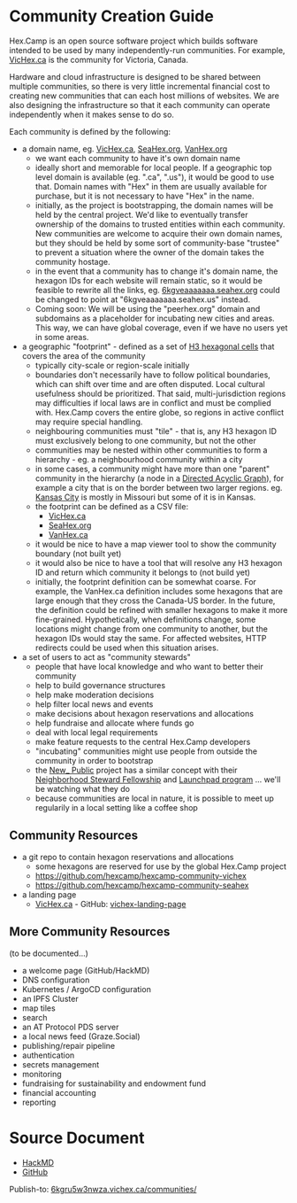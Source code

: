 # Community Creation Guide

Hex.Camp is an open source software project which builds software intended to be used by many independently-run communities. For example, [VicHex.ca](https://vichex.ca/) is the community for Victoria, Canada.

Hardware and cloud infrastructure is designed to be shared between multiple communities, so there is very little incremental financial cost to creating new communities that can each host millions of websites. We are also designing the infrastructure so that it each community can operate independently when it makes sense to do so.

Each community is defined by the following:

- a domain name, eg. [VicHex.ca](https://vichex.ca), [SeaHex.org](https://seahex.org), [VanHex.org](https://vanhex.ca)
  * we want each community to have it's own domain name
  * ideally short and memorable for local people. If a geographic top level domain is available (eg. ".ca", ".us"), it would be good to use that. Domain names with "Hex" in them are usually available for purchase, but it is not necessary to have "Hex" in the name.
  * initially, as the project is bootstrapping, the domain names will be held by the central project. We'd like to eventually transfer ownership of the domains to trusted entities within each community. New communities are welcome to acquire their own domain names, but they should be held by some sort of community-base "trustee" to prevent a situation where the owner of the domain takes the community hostage.
  * in the event that a community has to change it's domain name, the hexagon IDs for each website will remain static, so it would be feasible to rewrite all the links, eg. [6kgveaaaaaaa.seahex.org](https://6kgveaaaaaaa.seahex.org/) could be changed to point at "6kgveaaaaaaa.seahex.us" instead.
  * Coming soon: We will be using the "peerhex.org" domain and subdomains as a placeholder for incubating new cities and areas. This way, we can have global coverage, even if we have no users yet in some areas.
- a geographic "footprint" - defined as a set of [H3 hexagonal cells](https://h3geo.org/) that covers the area of the community
  * typically city-scale or region-scale initially
  * boundaries don't necessarily have to follow political boundaries, which can shift over time and are often disputed. Local cultural usefulness should be prioritized. That said, multi-jurisdiction regions may difficulties if local laws are in conflict and must be complied with. Hex.Camp covers the entire globe, so regions in active conflict may require special handling.
  * neighbouring communities must "tile" - that is, any H3 hexagon ID must exclusively belong to one community, but not the other
  * communities may be nested within other communities to form a hierarchy - eg. a neighbourhood community within a city
  * in some cases, a community might have more than one "parent" community in the hierarchy (a node in a [Directed Acyclic Graph](https://en.wikipedia.org/wiki/Directed_acyclic_graph)), for example a city that is on the border between two larger regions. eg. [Kansas City](https://en.wikipedia.org/wiki/Kansas_City_metropolitan_area) is mostly in Missouri but some of it is in Kansas.
  * the footprint can be defined as a CSV file:
    - [VicHex.ca](https://github.com/hexcamp/hexcamp-community-vichex/blob/main/vichex.ca.csv)
    - [SeaHex.org](https://github.com/hexcamp/hexcamp-community-seahex/blob/main/seahex.org.csv)
    - [VanHex.ca](https://github.com/hexcamp/hexcamp-community-vanhex/blob/main/vanhex.ca.csv)
  * it would be nice to have a map viewer tool to show the community boundary (not built yet)
  * it would also be nice to have a tool that will resolve any H3 hexagon ID and return which community it belongs to (not build yet)
  * initially, the footprint definition can be somewhat coarse. For example, the VanHex.ca definition includes some hexagons that are large enough that they cross the Canada-US border. In the future, the definition could be refined with smaller hexagons to make it more fine-grained. Hypothetically, when definitions change, some locations might change from one community to another, but the hexagon IDs would stay the same. For affected websites, HTTP redirects could be used when this situation arises.
- a set of users to act as "community stewards"
  * people that have local knowledge and who want to better their community
  * help to build governance structures
  * help make moderation decisions
  * help filter local news and events
  * make decisions about hexagon reservations and allocations 
  * help fundraise and allocate where funds go
  * deal with local legal requirements
  * make feature requests to the central Hex.Camp developers
  * "incubating" communities might use people from outside the community in order to bootstrap
  * the [New_ Public](https://newpublic.org/) project has a similar concept with their [Neighborhood Steward Fellowship](https://newpublic.org/fellowship) and [Launchpad program](https://localstewards.newpublic.org/) ... we'll be watching what they do
  * because communities are local in nature, it is possible to meet up regularily in a local setting like a coffee shop

## Community Resources

- a git repo to contain hexagon reservations and allocations
  * some hexagons are reserved for use by the global Hex.Camp project 
  * https://github.com/hexcamp/hexcamp-community-vichex
  * https://github.com/hexcamp/hexcamp-community-seahex
- a landing page
  * [VicHex.ca](https://vichex.ca/) - GitHub: [vichex-landing-page](https://github.com/hexcamp/vichex-landing-page)

## More Community Resources

(to be documented...)

- a welcome page (GitHub/HackMD)
- DNS configuration
- Kubernetes / ArgoCD configuration
- an IPFS Cluster
- map tiles
- search
- an AT Protocol PDS server
- a local news feed (Graze.Social)
- publishing/repair pipeline
- authentication
- secrets management
- monitoring
- fundraising for sustainability and endowment fund
- financial accounting
- reporting

# Source Document

* [HackMD](https://hackmd.io/VUyQTJFRQbGbzqnwgeoykw)
* [GitHub](https://github.com/hexcamp/hackmd-notes/blob/main/hexcamp-dev-portal/communities/index.md)

Publish-to: [6kgru5w3nwza.vichex.ca/communities/](https://6kgru5w3nwza.vichex.ca/communities/)